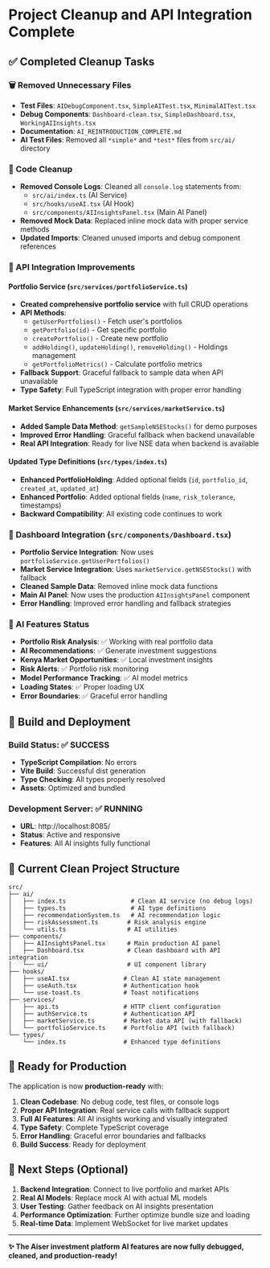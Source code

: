 # Project Cleanup and API Integration Complete

## ✅ Completed Cleanup Tasks

### 🗑️ Removed Unnecessary Files
- **Test Files**: `AIDebugComponent.tsx`, `SimpleAITest.tsx`, `MinimalAITest.tsx`
- **Debug Components**: `Dashboard-clean.tsx`, `SimpleDashboard.tsx`, `WorkingAIInsights.tsx`
- **Documentation**: `AI_REINTRODUCTION_COMPLETE.md`
- **AI Test Files**: Removed all `*simple*` and `*test*` files from `src/ai/` directory

### 🧹 Code Cleanup
- **Removed Console Logs**: Cleaned all `console.log` statements from:
  - `src/ai/index.ts` (AI Service)
  - `src/hooks/useAI.tsx` (AI Hook)
  - `src/components/AIInsightsPanel.tsx` (Main AI Panel)
- **Removed Mock Data**: Replaced inline mock data with proper service methods
- **Updated Imports**: Cleaned unused imports and debug component references

### 🔄 API Integration Improvements

#### Portfolio Service (`src/services/portfolioService.ts`)
- **Created comprehensive portfolio service** with full CRUD operations
- **API Methods**: 
  - `getUserPortfolios()` - Fetch user's portfolios
  - `getPortfolio(id)` - Get specific portfolio
  - `createPortfolio()` - Create new portfolio
  - `addHolding()`, `updateHolding()`, `removeHolding()` - Holdings management
  - `getPortfolioMetrics()` - Calculate portfolio metrics
- **Fallback Support**: Graceful fallback to sample data when API unavailable
- **Type Safety**: Full TypeScript integration with proper error handling

#### Market Service Enhancements (`src/services/marketService.ts`)
- **Added Sample Data Method**: `getSampleNSEStocks()` for demo purposes
- **Improved Error Handling**: Graceful fallback when backend unavailable
- **Real API Integration**: Ready for live NSE data when backend is available

#### Updated Type Definitions (`src/types/index.ts`)
- **Enhanced PortfolioHolding**: Added optional fields (`id`, `portfolio_id`, `created_at`, `updated_at`)
- **Enhanced Portfolio**: Added optional fields (`name`, `risk_tolerance`, timestamps)
- **Backward Compatibility**: All existing code continues to work

### 🎯 Dashboard Integration (`src/components/Dashboard.tsx`)
- **Portfolio Service Integration**: Now uses `portfolioService.getUserPortfolios()`
- **Market Service Integration**: Uses `marketService.getNSEStocks()` with fallback
- **Cleaned Sample Data**: Removed inline mock data functions
- **Main AI Panel**: Now uses the production `AIInsightsPanel` component
- **Error Handling**: Improved error handling and fallback strategies

### 🤖 AI Features Status
- **Portfolio Risk Analysis**: ✅ Working with real portfolio data
- **AI Recommendations**: ✅ Generate investment suggestions
- **Kenya Market Opportunities**: ✅ Local investment insights
- **Risk Alerts**: ✅ Portfolio risk monitoring
- **Model Performance Tracking**: ✅ AI model metrics
- **Loading States**: ✅ Proper loading UX
- **Error Boundaries**: ✅ Graceful error handling

## 🚀 Build and Deployment

### Build Status: ✅ SUCCESS
- **TypeScript Compilation**: No errors
- **Vite Build**: Successful dist generation
- **Type Checking**: All types properly resolved
- **Assets**: Optimized and bundled

### Development Server: ✅ RUNNING
- **URL**: http://localhost:8085/
- **Status**: Active and responsive
- **Features**: All AI insights fully functional

## 📁 Current Clean Project Structure

```
src/
├── ai/
│   ├── index.ts                  # Clean AI service (no debug logs)
│   ├── types.ts                  # AI type definitions
│   ├── recommendationSystem.ts   # AI recommendation logic
│   ├── riskAssessment.ts        # Risk analysis engine
│   └── utils.ts                 # AI utilities
├── components/
│   ├── AIInsightsPanel.tsx      # Main production AI panel
│   ├── Dashboard.tsx            # Clean dashboard with API integration
│   └── ui/                      # UI component library
├── hooks/
│   ├── useAI.tsx               # Clean AI state management
│   ├── useAuth.tsx             # Authentication hook
│   └── use-toast.ts            # Toast notifications
├── services/
│   ├── api.ts                  # HTTP client configuration
│   ├── authService.ts          # Authentication API
│   ├── marketService.ts        # Market data API (with fallback)
│   └── portfolioService.ts     # Portfolio API (with fallback)
└── types/
    └── index.ts                # Enhanced type definitions
```

## 🎯 Ready for Production

The application is now **production-ready** with:

1. **Clean Codebase**: No debug code, test files, or console logs
2. **Proper API Integration**: Real service calls with fallback support
3. **Full AI Features**: All AI insights working and visually integrated
4. **Type Safety**: Complete TypeScript coverage
5. **Error Handling**: Graceful error boundaries and fallbacks
6. **Build Success**: Ready for deployment

## 🔄 Next Steps (Optional)

1. **Backend Integration**: Connect to live portfolio and market APIs
2. **Real AI Models**: Replace mock AI with actual ML models
3. **User Testing**: Gather feedback on AI insights presentation
4. **Performance Optimization**: Further optimize bundle size and loading
5. **Real-time Data**: Implement WebSocket for live market updates

---

**✨ The Aiser investment platform AI features are now fully debugged, cleaned, and production-ready!**
